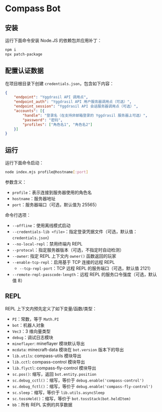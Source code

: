 # Compass Bot

## 安装

运行下面命令安装 Node.JS 的依赖包并应用补丁：

```sh
npm i
npx patch-package
```

## 配置认证数据

在项目根目录下创建 `credentials.json`，包含如下内容：

```json
{
	"endpoint": "Yggdrasil API 调用点",
	"endpoint_auth": "Yggdrasil API 用户服务器调用点（可选）",
	"endpoint_session": "Yggdrasil API 会话服务器调用点（可选）",
	"accounts": [{
		"handle": "登录名（在支持非邮箱登录的 Yggdrasil 服务器上可选）",
		"password": "密码",
		"profiles": ["角色名1", "角色名2"]
	}]
}
```

## 运行

运行下面命令启动：

```sh
node index.mjs profile@hostname[:port]
```

参数含义：

 + `profile`：表示连接到服务器使用的角色名
 + `hostname`：服务器地址
 + `port`：服务器端口（可选，默认值为 25565）

命令行选项：

 + `--offline`：使用离线模式启动
 + `--credentials-lib <file>`：指定登录凭据文件（可选，默认值：`credentials.json`）
 + `--no-local-repl`：禁用终端内 REPL
 + `--protocal`：指定服务器版本（可选，不指定时自动检测）
 + `--owner`: 指定 REPL 上下文内 `owner()` 函数返回的玩家
 + `--enable-tcp-repl`：启用基于 TCP 连接的远程 REPL
   * `--tcp-repl-port`：TCP 远程 REPL 的服务端口（可选，默认值 2121）
 + `--remote-repl-passcode-length`：远程 REPL 的服务口令强度（可选，默认值 8）

## REPL

REPL 上下文内预先定义了如下变量/函数/类型：

 + `PI`：常数，等于 `Math.PI`
 + `bot`：机器人对象
 + `Vec3`：3 维向量类型
 + `debug`：调试日志模块
 + `mineflayer`: mineflayer 模块默认导出
 + `mcdata`: minecraft-data 模块在 `bot.version` 版本下的导出
 + `lib.utils`: compass-utils 模块导出
 + `lib.cctl`: compass-control 模块导出
 + `lib.flyctl`: compass-fly-control 模块导出
 + `sc.pos()`: 缩写，返回 `bot.entity.position`
 + `sc.debug_cctl()`：缩写，等价于 `debug.enable('compass-control')`
 + `sc.debug_fctl()`：缩写，等价于 `debug.enable('compass-fly-control')`
 + `sc.sleep`：缩写，等价于 `lib.utils.asyncSleep`
 + `sc.tossHeld()`：缩写，等价于 `bot.tossStack(bot.heldItem)`
 + `bb`：所有 REPL 实例的共享数据
